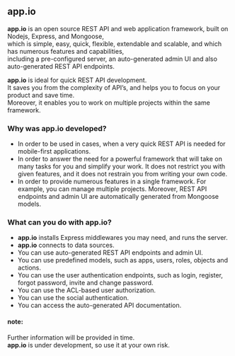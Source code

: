 ## app.io

**app.io** is an open source REST API and web application framework, built on Nodejs, Express, and Mongoose,   
which is simple, easy, quick, flexible, extendable and scalable, and which has numerous features and capabilities,  
including a pre-configured server, an auto-generated admin UI and also auto-generated REST API endpoints.  

**app.io** is ideal for quick REST API development.  
It saves you from the complexity of API’s, and helps you to focus on your product and save time.  
Moreover, it enables you to work on multiple projects within the same framework.   

### Why was app.io developed?  

- In order to be used in cases, when a very quick REST API is needed for mobile-first applications.
- In order to answer the need for a powerful framework that will take on many tasks for you and simplify your work. It does not restrict you with given features, and it does not restrain you from writing your own code.
- In order to provide numerous features in a single framework. For example, you can manage multiple projects. Moreover, REST API endpoints and admin UI are automatically generated from Mongoose models.

### What can you do with app.io?

- **app.io** installs Express middlewares you may need, and runs the server. 
- **app.io** connects to data sources.
- You can use auto-generated REST API endpoints and admin UI.
- You can use predefined models, such as apps, users, roles, objects and actions.
- You can use the user authentication endpoints, such as login, register, forgot password, invite and change password.
- You can use the ACL-based user authorization.
- You can use the social authentication.
- You can access the auto-generated API documentation.

#### note:

Further information will be provided in time.  
**app.io** is under development, so use it at your own risk.